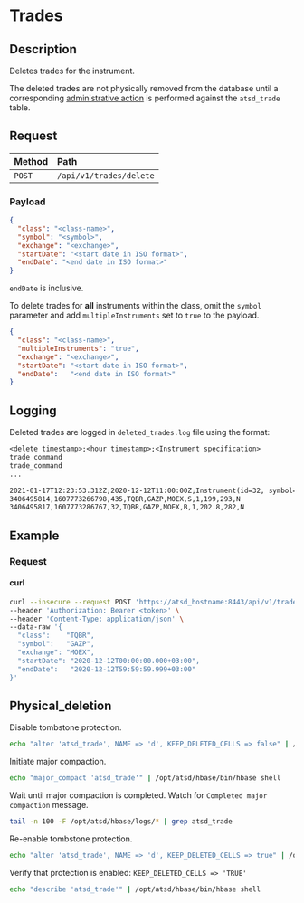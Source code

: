 # Trades

## Description

Deletes trades for the instrument.

The deleted trades are not physically removed from the database until a corresponding [administrative action](#physical_deletion) is performed against the `atsd_trade` table.

## Request

| **Method** | **Path** |
|:---|:---|
| `POST` | `/api/v1/trades/delete` |

### Payload

```json
{
  "class": "<class-name>",
  "symbol": "<symbol>",
  "exchange": "<exchange>",
  "startDate": "<start date in ISO format>",
  "endDate": "<end date in ISO format>"
}
```

`endDate` is inclusive.

To delete trades for **all** instruments within the class, omit the `symbol` parameter and add `multipleInstruments` set to `true` to the payload.

```json
{
  "class": "<class-name>",
  "multipleInstruments": "true",
  "exchange": "<exchange>",
  "startDate": "<start date in ISO format>",
  "endDate":   "<end date in ISO format>"
}
```

## Logging

Deleted trades are logged in `deleted_trades.log` file using the format:

```txt
<delete timestamp>;<hour timestamp>;<Instrument specification>
trade_command
trade_command
...
```

```txt
2021-01-17T12:23:53.312Z;2020-12-12T11:00:00Z;Instrument(id=32, symbol=GAZP, class=TQBR, exchange=MOEX)
3406495814,1607773266798,435,TQBR,GAZP,MOEX,S,1,199,293,N
3406495817,1607773286767,32,TQBR,GAZP,MOEX,B,1,202.8,282,N
```

## Example

### Request

#### curl

```bash
curl --insecure --request POST 'https://atsd_hostname:8443/api/v1/trades/delete' \
--header 'Authorization: Bearer <token>' \
--header 'Content-Type: application/json' \
--data-raw '{
  "class":    "TQBR",
  "symbol":   "GAZP",
  "exchange": "MOEX",
  "startDate": "2020-12-12T00:00:00.000+03:00",
  "endDate":   "2020-12-12T59:59:59.999+03:00"
}'
```

## Physical_deletion

Disable tombstone protection.

```bash
echo "alter 'atsd_trade', NAME => 'd', KEEP_DELETED_CELLS => false" | /opt/atsd/hbase/bin/hbase shell
```

Initiate major compaction.

```bash
echo "major_compact 'atsd_trade'" | /opt/atsd/hbase/bin/hbase shell
```

Wait until major compaction is completed. Watch for `Completed major compaction` message.

```bash
tail -n 100 -F /opt/atsd/hbase/logs/* | grep atsd_trade
```

Re-enable tombstone protection.

```bash
echo "alter 'atsd_trade', NAME => 'd', KEEP_DELETED_CELLS => true" | /opt/atsd/hbase/bin/hbase shell
```

<!-- markdownlint-disable MD101 -->
Verify that protection is enabled: `KEEP_DELETED_CELLS => 'TRUE'`
<!-- markdownlint-enable MD101 -->

```bash
echo "describe 'atsd_trade'" | /opt/atsd/hbase/bin/hbase shell
```
